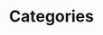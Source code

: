 ---
title : "Categories"
layout : categories
permalink : /categories/
author_profile : true
sidebar_main : true 
---